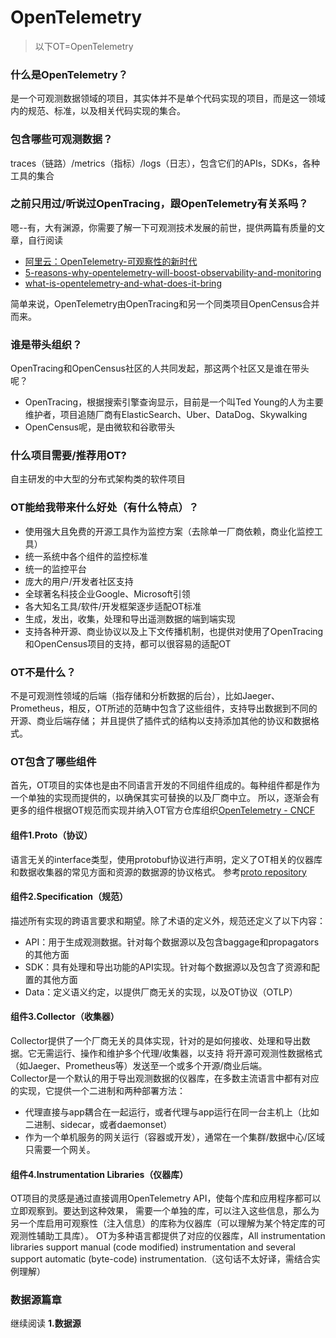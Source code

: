 # OpenTelemetry
>以下OT=OpenTelemetry
### 什么是OpenTelemetry？
是一个可观测数据领域的项目，其实体并不是单个代码实现的项目，而是这一领域内的规范、标准，以及相关代码实现的集合。

### 包含哪些可观测数据？
traces（链路）/metrics（指标）/logs（日志），包含它们的APIs，SDKs，各种工具的集合

### 之前只用过/听说过OpenTracing，跟OpenTelemetry有关系吗？
嗯--有，大有渊源，你需要了解一下可观测技术发展的前世，提供两篇有质量的文章，自行阅读
- [阿里云：OpenTelemetry-可观察性的新时代][1]
- [5-reasons-why-opentelemetry-will-boost-observability-and-monitoring][doc-1]
- [what-is-opentelemetry-and-what-does-it-bring][doc-2]

简单来说，OpenTelemetry由OpenTracing和另一个同类项目OpenCensus合并而来。

### 谁是带头组织？
OpenTracing和OpenCensus社区的人共同发起，那这两个社区又是谁在带头呢？
- OpenTracing，根据搜索引擎查询显示，目前是一个叫Ted Young的人为主要维护者，项目追随厂商有ElasticSearch、Uber、DataDog、Skywalking
- OpenCensus呢，是由微软和谷歌带头

### 什么项目需要/推荐用OT?
自主研发的中大型的分布式架构类的软件项目

### OT能给我带来什么好处（有什么特点）？
- 使用强大且免费的开源工具作为监控方案（去除单一厂商依赖，商业化监控工具）
- 统一系统中各个组件的监控标准
- 统一的监控平台
- 庞大的用户/开发者社区支持
- 全球著名科技企业Google、Microsoft引领
- 各大知名工具/软件/开发框架逐步适配OT标准
- 生成，发出，收集，处理和导出遥测数据的端到端实现
- 支持各种开源、商业协议以及上下文传播机制，也提供对使用了OpenTracing和OpenCensus项目的支持，都可以很容易的适配OT

### OT不是什么？
不是可观测性领域的后端（指存储和分析数据的后台），比如Jaeger、Prometheus，相反，OT所述的范畴中包含了这些组件，支持导出数据到不同的开源、商业后端存储；
并且提供了插件式的结构以支持添加其他的协议和数据格式。


### OT包含了哪些组件
首先，OT项目的实体也是由不同语言开发的不同组件组成的。每种组件都是作为一个单独的实现而提供的，以确保其实可替换的以及厂商中立。
所以，逐渐会有更多的组件根据OT规范而实现并纳入OT官方仓库组织[OpenTelemetry - CNCF][king]

#### 组件1.Proto（协议）
语言无关的interface类型，使用protobuf协议进行声明，定义了OT相关的仪器库和数据收集器的常见方面和资源的数据源的协议格式。
参考[proto repository][proto-repo]

#### 组件2.Specification（规范）
描述所有实现的跨语言要求和期望。除了术语的定义外，规范还定义了以下内容：
- API：用于生成观测数据。针对每个数据源以及包含baggage和propagators的其他方面
- SDK：具有处理和导出功能的API实现。针对每个数据源以及包含了资源和配置的其他方面
- Data：定义语义约定，以提供厂商无关的实现，以及OT协议（OTLP）

#### 组件3.Collector（收集器）
Collector提供了一个厂商无关的具体实现，针对的是如何接收、处理和导出数据。它无需运行、操作和维护多个代理/收集器，以支持
将开源可观测性数据格式（如Jaeger、Prometheus等）发送至一个或多个开源/商业后端。  
Collector是一个默认的用于导出观测数据的仪器库，在多数主流语言中都有对应的实现，它提供一个二进制和两种部署方法：
- 代理直接与app耦合在一起运行，或者代理与app运行在同一台主机上（比如二进制、sidecar，或者daemonset）
- 作为一个单机服务的网关运行（容器或开发），通常在一个集群/数据中心/区域只需要一个网关。

#### 组件4.Instrumentation Libraries（仪器库）
OT项目的灵感是通过直接调用OpenTelemetry API，使每个库和应用程序都可以立即观察到。要达到这种效果，
需要一个单独的库，可以注入这些信息，那么为另一个库启用可观察性（注入信息）的库称为仪器库（可以理解为某个特定库的可观测性辅助工具库）。
OT为多种语言都提供了对应的仪器库，All instrumentation libraries support manual (code modified) instrumentation and several 
support automatic (byte-code) instrumentation.（这句话不太好译，需结合实例理解）

### 数据源篇章

继续阅读 **1.数据源**




[king]: https://github.com/open-telemetry
[doc-1]: https://www.novatec-gmbh.de/en/blog/5-reasons-why-opentelemetry-will-boost-observability-and-monitoring/
[doc-2]: https://blog.thundra.io/what-is-opentelemetry-and-what-does-it-bring
[1]: https://www.jianshu.com/p/4c19591bd7d2
[1.1]: https://developer.aliyun.com/article/710154 (备用)
[proto-repo]: https://github.com/open-telemetry/opentelemetry-proto
